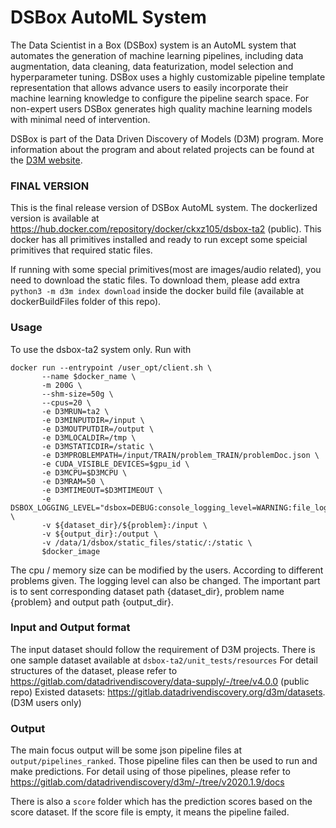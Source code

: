 # DSBox AutoML System

The Data Scientist in a Box (DSBox) system is an AutoML system that automates the generation of machine learning pipelines, including data augmentation, data cleaning, data featurization, model selection and hyperparameter tuning. DSBox uses a highly customizable pipeline template representation that allows advance users to easily incorporate their machine learning knowledge to configure the pipeline search space. For non-expert users DSBox generates high quality machine learning models with minimal need of intervention.

DSBox is part of the Data Driven Discovery of Models (D3M) program. More information about the program and about related projects can be found at the [D3M website](https://datadrivendiscovery.org/).

### FINAL VERSION
This is the final release version of DSBox AutoML system. The dockerlized version is available at https://hub.docker.com/repository/docker/ckxz105/dsbox-ta2 (public). This docker has all primitives installed and ready to run except some speicial primitives that required static files.

If running with some special primitives(most are images/audio related), you need to download the static files. 
To download them, please add extra `python3 -m d3m index download` inside the docker build file (available at dockerBuildFiles folder of this repo).

### Usage
To use the dsbox-ta2 system only. Run with 
```
docker run --entrypoint /user_opt/client.sh \
       --name $docker_name \
       -m 200G \
       --shm-size=50g \
       --cpus=20 \
       -e D3MRUN=ta2 \
       -e D3MINPUTDIR=/input \
       -e D3MOUTPUTDIR=/output \
       -e D3MLOCALDIR=/tmp \
       -e D3MSTATICDIR=/static \
       -e D3MPROBLEMPATH=/input/TRAIN/problem_TRAIN/problemDoc.json \
       -e CUDA_VISIBLE_DEVICES=$gpu_id \
       -e D3MCPU=$D3MCPU \
       -e D3MRAM=50 \
       -e D3MTIMEOUT=$D3MTIMEOUT \
       -e DSBOX_LOGGING_LEVEL="dsbox=DEBUG:console_logging_level=WARNING:file_logging_level=DEBUG" \
       -v ${dataset_dir}/${problem}:/input \
       -v ${output_dir}:/output \
       -v /data/1/dsbox/static_files/static/:/static \
       $docker_image
```

The cpu / memory size can be modified by the users. According to different problems given. The logging level can also be changed.
The important part is to sent corresponding dataset path {dataset_dir}, problem name {problem} and output path {output_dir}.

### Input and Output format
The input dataset should follow the requirement of D3M projects. 
There is one sample dataset available at `dsbox-ta2/unit_tests/resources`
For detail structures of the dataset, please refer to https://gitlab.com/datadrivendiscovery/data-supply/-/tree/v4.0.0 (public repo)
Existed datasets: https://gitlab.datadrivendiscovery.org/d3m/datasets. (D3M users only)

### Output
The main focus output will be some json pipeline files at `output/pipelines_ranked`. Those pipeline files can then be used to run and make predictions. For detail using of those pipelines, please refer to https://gitlab.com/datadrivendiscovery/d3m/-/tree/v2020.1.9/docs

There is also a `score` folder which has the prediction scores based on the score dataset. If the score file is empty, it means the pipeline failed.
